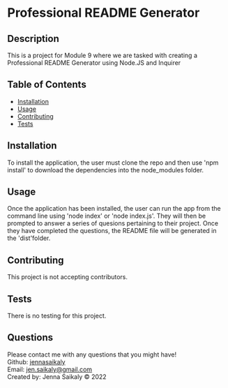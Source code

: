 
  # Professional README Generator  

  ## Description

  This is a project for Module 9 where we are tasked with creating a Professional README Generator using Node.JS and Inquirer

  

  ## Table of Contents 

  * [Installation](#installation)
  * [Usage](#usage)
  * [Contributing](#contributing)
  * [Tests](#tests)
   
  
  ## Installation

  To install the application, the user must clone the repo and then use 'npm install' to download the dependencies into the node_modules folder.

  ## Usage 

  Once the application has been installed, the user can run the app from the command line using 'node index' or 'node index.js'.  They will then be prompted to answer a series of quesions pertaining to their project.  Once they have completed the questions, the README file will be generated in the 'dist'folder.

  ## Contributing

  This project is not accepting contributors.

  ## Tests

  There is no testing for this project.
  
  ## Questions

  Please contact me with any questions that you might have!<br/>
  Github: <a href="https://www.github.com/jennasaikaly" target="_blank">jennasaikaly</a><br/>
  Email: [jen.saikaly@gmail.com](mailto:jen.saikaly@gmail.com)<br/>
  Created by: Jenna Saikaly &copy; 2022
